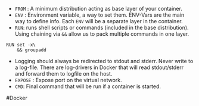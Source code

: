 
- `FROM` : A minimum distribution acting as base layer of your container.
- `ENV` : Environment variable, a way to set them. ENV-Vars are the main way to define info. Each `ENV` will be a separate layer in the container.
- `RUN`: runs shell scripts or commands (included in the base distribution). Using chaining via `&&` allow us to pack multiple commands in one layer.

```
RUN set -x\
    && groupadd
```

-  Logging should always be redirected to stdout and stderr. Never write to a log-file. There are log-drivers in Docker that will read stdout/stderr and forward them to logfile on the host.
- `EXPOSE` : Expose port on the virtual network. 
- `CMD`: Final command that will be run if a container is started.



#Docker 